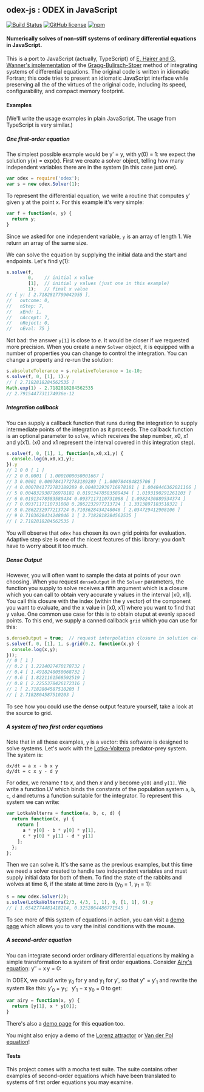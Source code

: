 ## odex-js : ODEX in JavaScript
[![Build Status](https://travis-ci.org/littleredcomputer/odex-js.svg?branch=master)](https://travis-ci.org/littleredcomputer/odex-js) [![GitHub license](https://img.shields.io/github/license/littleredcomputer/odex-js.svg)]() [![npm](https://img.shields.io/npm/v/odex.svg)]()
#### Numerically solves of non-stiff systems of ordinary differential equations in JavaScript.

This is a port to JavaScript (actually, TypeScript) of [E. Hairer and
G. Wanner's implementation][odex] of the [Gragg-Bulirsch-Stoer][gbs] method of integrating
systems of differential equations. The original code is written in idiomatic
Fortran; this code tries to present an idiomatic JavaScript interface while
preserving all the of the virtues of the original code, including its speed,
configurability, and compact memory footprint.

#### Examples
(We'll write the usage examples in plain JavaScript. The usage from TypeScript
is very similar.)
##### One first-order equation

The simplest possible example would be y&prime; = y, with y(0) = 1: we expect the
solution y(x) = exp(x). First we create a solver object, telling how many
independent variables there are in the system (in this case just one).

```js
var odex = require('odex');
var s = new odex.Solver(1);
```

To represent the differential equation, we write a
routine that computes y&prime; given y at the point x. For this example it's very
simple:

```js
var f = function(x, y) {
  return y;
}
```

Since we asked for one independent variable, `y` is an array of length 1.
We return an array of the same size.


We can solve the equation by supplying the initial data and the start
and endpoints. Let's find y(1):

```js
s.solve(f,
        0,    // initial x value
        [1],  // initial y values (just one in this example)
        1);   // final x value
// { y: [ 2.7182817799042955 ],
//   outcome: 0,
//   nStep: 7,
//   xEnd: 1,
//   nAccept: 7,
//   nReject: 0,
//   nEval: 75 }
```

Not bad: the answer `y[1]` is close to *e*. It would be closer if we requested
more precision. When you create a new `Solver` object, it is
equipped with a number of properties you can change to control the integration.
You can change a property and re-run the solution:

```js
s.absoluteTolerance = s.relativeTolerance = 1e-10;
s.solve(f, 0, [1], 1).y
// [ 2.7182818284562535 ]
Math.exp(1) - 2.7182818284562535
// 2.7915447731174936e-12
```

##### Integration callback
You can supply a callback function that runs during the integration to supply intermediate
points of the integration as it proceeds. The callback function is an optional
parameter to `solve`, which receives the step number, x0, x1 and y(x1). (x0
and x1 represent the interval covered in this integration step).

```js
s.solve(f, 0, [1], 1, function(n,x0,x1,y) {
  console.log(n,x0,x1,y);
}).y
// 1 0 0 [ 1 ]
// 2 0 0.0001 [ 1.0001000050001667 ]
// 3 0.0001 0.0007841772783189289 [ 1.000784484825706 ]
// 4 0.0007841772783189289 0.004832938716978181 [ 1.0048446362021166 ]
// 5 0.004832938716978181 0.01913478583589434 [ 1.0193190291261103 ]
// 6 0.01913478583589434 0.0937117110731088 [ 1.0982430889534374 ]
// 7 0.0937117110731088 0.2862232977213724 [ 1.3313897183518322 ]
// 8 0.2862232977213724 0.7103628434248046 [ 2.034729412908106 ]
// 9 0.7103628434248046 1 [ 2.7182818284562535 ]
// [ 2.7182818284562535 ]
```

You will observe that `odex` has chosen its own grid points for evaluation.
Adaptive step size is one of the nicest features of this library: you don't
have to worry about it too much.

##### Dense Output
However, you will often want to sample the data at points of your own choosing.
When you request `denseOutput` in the `Solver` parameters, the function you
supply to solve receives a fifth argument which is a closure which you can call to obtain
very accurate y values in the interval [x0, x1].  You call this closure with
the index (within the y vector) of the component you want to evaluate, and the
x value in [x0, x1] where you want to find that y value. One common use case
for this is to obtain otuput at evenly spaced points. To this end, we supply a
canned callback `grid` which you can use for this:

```js
s.denseOutput = true;  // request interpolation closure in solution callback
s.solve(f, 0, [1], 1, s.grid(0.2, function(x,y) {
  console.log(x,y);
}));
// 0 [ 1 ]
// 0.2 [ 1.2214027470178732 ]
// 0.4 [ 1.4918240050068732 ]
// 0.6 [ 1.8221161568592519 ]
// 0.8 [ 2.2255378426172316 ]
// 1 [ 2.7182804587510203 ]
// [ 2.7182804587510203 ]
```

To see how you could use the dense output feature yourself, take a look at
the source to grid.
##### A system of two first order equations
Note that in all these examples, `y` is a vector: this software is designed to
solve systems. Let's work with the [Lotka-Volterra][lv] predator-prey system.
The system is:

```
dx/dt = a x - b x y
dy/dt = c x y - d y
```

For odex, we rename *t* to *x*, and then *x* and *y* become `y[0]` and `y[1]`.
We write a function LV which binds the constants of the population system 
`a`, `b`, `c`, `d` and returns a function suitable for the integrator. 
To represent this system we can write:

```js
var LotkaVolterra = function(a, b, c, d) {
  return function(x, y) {
    return [
      a * y[0] - b * y[0] * y[1],
      c * y[0] * y[1] - d * y[1]
    ];
  };
};
```

Then we can solve it. It's the same as the previous examples, but this time
we need a solver created to handle two independent variables and must supply
initial data for both of them. To find the state of the rabbits and wolves
at time 6, if the state at time zero is {y<sub>0</sub> = 1, y<sub>1</sub>
= 1}:

```js
s = new odex.Solver(2);
s.solve(LotkaVolterra(2/3, 4/3, 1, 1), 0, [1, 1], 6).y
// [ 1.6542774481418214, 0.3252864486771545 ]
````
To see more of this system of equations in action, you can visit a 
[demo page][lvdemo] which allows you to vary the initial conditions 
with the mouse.

##### A second-order equation

You can integrate second order ordinary differential equations by making a
simple transformation to a system of first order equations. Consider 
[Airy's equation][airy]: y&Prime;&nbsp;&minus;&nbsp;x&thinsp;y = 0:

In ODEX, we could write y<sub>0</sub> for y and y<sub>1</sub> for y&prime;,
so that y&Prime; = y&prime;<sub>1</sub> and rewrite the system like this:
y&prime;<sub>0</sub>&nbsp;=&nbsp;y<sub>1</sub>;&ensp;
y&prime;<sub>1</sub>&nbsp;&minus;&nbsp;x&nbsp;y<sub>0</sub>&nbsp;=&nbsp;0 to get:

```js
var airy = function(x, y) {
  return [y[1], x * y[0]];
}
```
There's also a [demo page][airydemo] for this equation too.

You might also enjoy a demo of the [Lorenz attractor][lorenz] or 
[Van der Pol equation][vanderpol]!

#### Tests
This project comes with a mocha test suite. The suite contains other
examples of second-order equations which have been translated to
systems of first order equations you may examine.

[odex]: http://www.unige.ch/~hairer/software.html
[gbs]: https://en.wikipedia.org/wiki/Bulirsch%E2%80%93Stoer_algorithm
[lv]: https://en.wikipedia.org/wiki/Lotka%E2%80%93Volterra_equations
[lvdemo]: http://blog.littleredcomputer.net/math/odex/js/2016/04/03/lotka-volterra.html
[airy]: https://en.wikipedia.org/wiki/Airy_function
[airydemo]: http://blog.littleredcomputer.net/jekyll/update/2016/04/03/diffeq-javascript.html
[lorenz]: http://blog.littleredcomputer.net/math/odex/js/2016/04/03/lorenz-attractor.html
[vanderpol]: http://blog.littleredcomputer.net/math/odex/js/2016/04/20/van-der-pol.html

